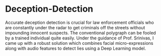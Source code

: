 # Deception-Detection
Accurate deception detection is crucial for law enforcement officials who are constantly under the radar to get criminals off the streets without impounding innocent suspects. The conventional polygraph can be fooled by a trained individual quite easily. Under the guidance of Prof. Srinivas, I came up with a robust solution which combines facial micro-expressions along with audio features to detect lies using a Deep Learning model. 
